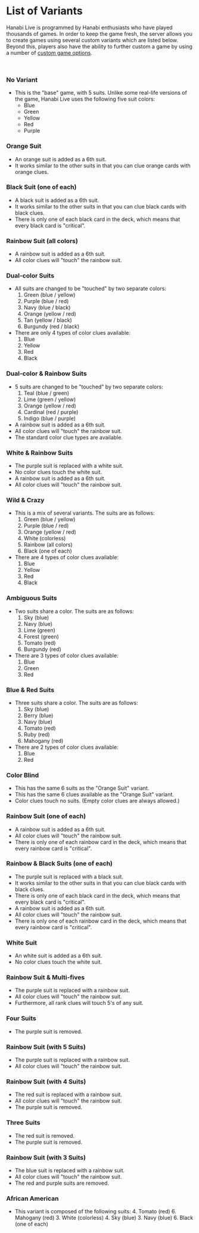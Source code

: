# List of Variants

Hanabi Live is programmed by Hanabi enthusiasts who have played thousands of games. In order to keep the game fresh, the server allows you to create games using several custom variants which are listed below. Beyond this, players also have the ability to further custom a game by using a number of [custom game options](https://github.com/Zamiell/hanabi-live/blob/master/docs/FEATURES.md#custom-game-options).

<br />

### No Variant

* This is the "base" game, with 5 suits. Unlike some real-life versions of the game, Hanabi Live uses the following five suit colors:
  * Blue
  * Green
  * Yellow
  * Red
  * Purple

### Orange Suit

* An orange suit is added as a 6th suit.
* It works similar to the other suits in that you can clue orange cards with orange clues.

### Black Suit (one of each)

* A black suit is added as a 6th suit.
* It works similar to the other suits in that you can clue black cards with black clues.
* There is only one of each black card in the deck, which means that every black card is "critical".

### Rainbow Suit (all colors)

* A rainbow suit is added as a 6th suit.
* All color clues will "touch" the rainbow suit.

### Dual-color Suits

* All suits are changed to be "touched" by two separate colors:
  1. Green (blue / yellow)
  2. Purple (blue / red)
  3. Navy (blue / black)
  4. Orange (yellow / red)
  5. Tan (yellow / black)
  6. Burgundy (red / black)
* There are only 4 types of color clues available:
  1. Blue
  2. Yellow
  3. Red
  4. Black

### Dual-color & Rainbow Suits

* 5 suits are changed to be "touched" by two separate colors:
  1. Teal (blue / green)
  2. Lime (green / yellow)
  3. Orange (yellow / red)
  4. Cardinal (red / purple)
  5. Indigo (blue / purple)
* A rainbow suit is added as a 6th suit.
* All color clues will "touch" the rainbow suit.
* The standard color clue types are available.

### White & Rainbow Suits

* The purple suit is replaced with a white suit.
* No color clues touch the white suit.
* A rainbow suit is added as a 6th suit.
* All color clues will "touch" the rainbow suit.

### Wild & Crazy

* This is a mix of several variants. The suits are as follows:
  1. Green (blue / yellow)
  2. Purple (blue / red)
  3. Orange (yellow / red)
  4. White (colorless)
  5. Rainbow (all colors)
  6. Black (one of each)
* There are 4 types of color clues available:
  1. Blue
  2. Yellow
  3. Red
  4. Black

### Ambiguous Suits

* Two suits share a color. The suits are as follows:
  1. Sky (blue)
  2. Navy (blue)
  3. Lime (green)
  4. Forest (green)
  5. Tomato (red)
  6. Burgundy (red)
* There are 3 types of color clues available:
  1. Blue
  2. Green
  3. Red

### Blue & Red Suits

* Three suits share a color. The suits are as follows:
  1. Sky (blue)
  2. Berry (blue)
  3. Navy (blue)
  4. Tomato (red)
  5. Ruby (red)
  6. Mahogany (red)
* There are 2 types of color clues available:
  1. Blue
  2. Red

### Color Blind

* This has the same 6 suits as the "Orange Suit" variant.
* This has the same 6 clues available as the "Orange Suit" variant.
* Color clues touch no suits. (Empty color clues are always allowed.)

### Rainbow Suit (one of each)

* A rainbow suit is added as a 6th suit.
* All color clues will "touch" the rainbow suit.
* There is only one of each rainbow card in the deck, which means that every rainbow card is "critical".

### Rainbow & Black Suits (one of each)

* The purple suit is replaced with a black suit.
* It works similar to the other suits in that you can clue black cards with black clues.
* There is only one of each black card in the deck, which means that every black card is "critical".
* A rainbow suit is added as a 6th suit.
* All color clues will "touch" the rainbow suit.
* There is only one of each rainbow card in the deck, which means that every rainbow card is "critical".

### White Suit

* An white suit is added as a 6th suit.
* No color clues touch the white suit.

### Rainbow Suit & Multi-fives

* The purple suit is replaced with a rainbow suit.
* All color clues will "touch" the rainbow suit.
* Furthermore, all rank clues will touch 5's of any suit.

### Four Suits

* The purple suit is removed.

### Rainbow Suit (with 5 Suits)

* The purple suit is replaced with a rainbow suit.
* All color clues will "touch" the rainbow suit.

### Rainbow Suit (with 4 Suits)

* The red suit is replaced with a rainbow suit.
* All color clues will "touch" the rainbow suit.
* The purple suit is removed.

### Three Suits

* The red suit is removed.
* The purple suit is removed.

### Rainbow Suit (with 3 Suits)

* The blue suit is replaced with a rainbow suit.
* All color clues will "touch" the rainbow suit.
* The red and purple suits are removed.

### African American

* This variant is composed of the following suits:
  4. Tomato (red)
  6. Mahogany (red)
  3. White (colorless)
  4. Sky (blue)
  3. Navy (blue)
  6. Black (one of each)
